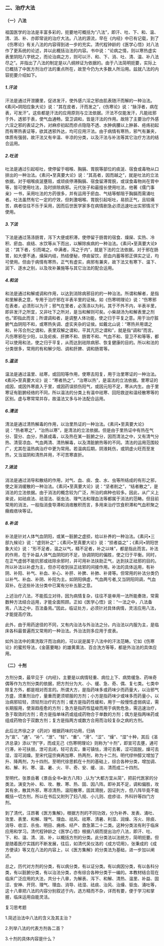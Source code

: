 ### 二、治疗大法

#### （一）八法

祖国医学的治法是丰富多彩的，扼要地可概括为“八法”，即汗、吐、下、和、温、清、消、补、亦即常说的治疗大法。八法的源流，早在《内经》中已有记载，到了《伤寒论》有关八法的内容得到进一步的充实。清代程钟龄的《医学心悟》对八法作了更系统的论述，并以此概括治法的内容。书中说：“论病之情，则以寒热虚实表里阴阳八字统之，而论治病之方，则可以汗、和、下、消、吐、清、温、补八法尽之”。并指出了八法的制定是以八纲辨证为依据的。由于八法简明扼要，实际上已概括了中医方剂治疗法的重点所在，故至今仍为大多数人所沿用。兹就八法的内容扼要介绍如下。

##### 1.汗法

   汗法是通过开泄腠里，促进发汗，使外感六淫之邪由肌表随汗而解的一种治法。《素问•阴阳应象大论》说：“其在皮者，汗而发之”，《伤寒论》说：“脉浮者，病在表，可发汗”。这些都是汗法的应用原则与立法依据。汗法不仅能发汗，凡能祛邪于外，透邪于表，使气血通畅，营卫调和，皆是汗法的作用。故除了主要治疗外感六淫之邪的表证之外，对麻疹初起而疹点隐隐不透、水肿病腰以上肿甚、疮疡初起而有寒热表证等，欲其透邪外达，均可应用汗法。由于病情有寒热，邪气有兼夹，体质有强弱，故汗法又有辛温、辛凉的分类，以及汗法与补法等其它治疗方法的结合运用。

##### 2.吐法    

吐法是通过引起呕吐，使停留于咽喉、胸膈、胃脘等部位的痰涎、宿食或毒物从口排出的一种治法。《素问•至真要大论》说：“其高者，因而越之”，就是吐法的立法依据。对于咽喉痰涎壅阻，或顽痰停滞胸膈、宿食留滞胃脘，或误食毒物尚在胃中等，皆可使用吐法，及时排除病邪。元代张子和最擅长使用吐法，他著《儒门事亲》一书，采用吐法的方药很多，并有运用于瘀血、气结等郁阻于胸膈而需涌吐者。吐法虽然有它一定的疗效，但刺激咽喉、胃脘引起呕吐，易损正气，且较痛苦，病者往往不乐于采用，因而后世医学家多在病情剧急必须迅速吐出实邪情况下使用。

##### 3.下法 

 下法是通过荡涤肠胃，泻下大便或积滞，使停留于肠胃的宿食、燥屎、实热、冷积、瘀血、痰结、水饮等从下而出，以解除疾病的一种治法。《素问•至真要大论》说：“其下者，引而竭之，中满者，泻之于内”，就是下法的立法依据。对于邪在肠胃，如大便不通，燥屎内结，热结便秘，停痰留饮，瘀血内蓄等邪正俱实之证，均可使用。但由于病情有寒热，正气有虚实，病邪有兼夹，故下法又有寒下、温下、润下、逐水之别，以及攻补兼施等与其它治法的配合运用。

##### 4.和法    

和法是通过和解或调和作用，以达到消除病邪目的的一种治法。所谓和解者，是指和里解表之意，专用于治疗邪在半表半里的证候。如《伤寒明理论》说：“伤寒邪在表者，必溃形以为汗；邪气在里者，必荡涤以为利。其于不外不内，半表半里，即非发汗之所宜，又非吐下之所对，是当和解则可矣。小柴胡汤为和解表里之剂也。”即指此而言；所谓调和者，是调整人体功能，使之归于平复之意。用于治疗脏腑气血阴阳不和，或寒热失调、虚实夹杂的证侯。如戴北山说：“寒热并用谓之和，补泻合剂之谓和，表里双解之谓和，平其亢厉之谓和”，就是指“调和”而言。凡伤寒邪在少阳，以及疟疾、肝脾不和、肠胃不和、气血不和、营卫不和等等，都可以使用和法，使之归于平复，从而达到祛除病邪、恢复健康的目的。所以和法的分类很多，常用的有和解少阳、调和肝脾、调和肠胃等。

##### 5.温法    

温法是通过温里、祛寒，或回阳等作用，使寒去阳复，用于治里寒证的一种治法。《素问•至真要大论》说：“寒者热之”，“治寒以热”，是温法的立法依据。里寒证的成因，或因外寒直入于里，或因药误损伤阳气，或因元阳不足，寒从内生。由于里寒证有脏腑经络的不同，所以温法的分类上有温中祛寒、回阳救逆和温经散寒等的区别。虚与寒常常并存，故温法又多与补法配合运用。

##### 6.清法    

清法是通过清热解毒的作用，以治里热证的一种治法。《素问•至真要大论》说：“热者寒之”，“治热以寒”，是清法的立法依据。但是由于里热证中有热在气分、营分、血分，热甚成毒，以及热在某一脏腑之分，因而清法之中，又有清气分热、清营凉血、气血两清、清热解毒，以及清脏腑热等的不同。清法的运用范围较广，尤其在温热病治疗中更为常用。若温病后期，阴液耗伤，或阴虚火旺而至发热，又当滋阴和清热并用，不可苦寒直折。

##### 7.消法    

消法是通过消导和散结的作用，对气、血、痰、食、水、虫等所结成的有形之邪，使之渐消缓散的一种治法。《素问•至真要大论》说：“坚者削之”，“结者散之”，是消法的立法依据。由于消法的概念较为广泛，所治的病种也较多。因此，从广义上来说，如祛痰法、祛湿法、驱虫法、理气法和理血法等都属于消法的范畴。但目前常用的消法，一般指消食导滞和消痞散积而言，多用来治疗饮食积滞和气血积聚之癥瘕痞块等证。

##### 8.补法    

补法是针对人体气血阴阳，或某一脏腑之虚损，给以补养的一种治法。《素问•三部九候论》说：“虚则补之”；《素问•至真要大论》说：“损者益之”；《素问•阴阳世象大论》说：“形不足者，温之以气，精不足者，补之以味”，都是指此而言。补法的作用，在于补益人体气血阴阳的不足，协调阴阳的偏胜，使之归于平衡。同时，在正气虚弱不能抗邪或祛除余邪时，并可用补法扶助正气，达到扶正祛邪的目的。所以补法以补虚为主，但亦可收到扶正祛邪的间接作用。补法的具体运用，有补阴、补阳、补气、补血、补心、补肝、补脾、补肺、补肾等。但常用的补法分类仍以补气、补血、补阴、补阳为主。如阴阳俱虚，气血两亏者,又当阴阳同调，气血双补。在这些补法分类中已寓有分补五脏之意。

上述治疗八法，不能孤立对待，因为病情复杂，往往不是单用一法所能奏效，常需数种方法结合运用，才能全面照顾。正如《医学心悟》说：“一法之中，八法备焉，八法之中，百法备焉。”因此，临证处方，必须针对具体病情，灵活应用八法，才能提高疗效。

此外，由于用药途径的不同，又有内治法与外治法之分。内治法以内服为主，是临床各科最普遍而又常用的一种治法。外治法则多应用于皮表。

如外治法中的熏洗取汗而治病的，可以说是属于八法中的汗法范畴。它如《伤寒论》的蜜煎导法，《金匮要略》的雄黄熏法、百合洗方等等，都是外治法的具体应用。

#### （二）十剂

方剂分类，最早见于《内经》，主要是以病情轻重、病位上下、病势缓急、药味奇偶等作为方剂分类的依据，把方剂分为大、小、缓、急、奇、偶、复七类。七类中除复方外，都是相对而言的。所谓大方，是指药味多或药味少而药量大，以治邪气方盛，须重剂治疗，量重而更须顿服的方剂；小方是指药味少或味多而药量小，以治病邪较轻，须轻剂治疗的方剂；缓方是指药性缓和，用于一般慢性虚弱病证，需长期服用，使渐趋痊愈的方剂；急方是指药性猛峻而用于病势危急，需迅速治疗，急于取效的方剂；奇方是指单味药或组成药物合于单数的方剂；偶方是指两味药或组成药物合于双数方剂；复方是指两方或数方合用而治较复杂之病的方剂。

此后北齐徐之才《药对》根据药味的功用，归纳为“宣”、“通”、“补”、“泄”、“轻”、“重”、“滑”、“涩”、“燥”、“湿”十种，其后《圣济总录》添以“剂”字，而成无己《伤寒明理论》则称为“十剂”，即宣可去壅，通可行滞，补可扶弱，泄可去闭，轻可去实，重可镇怯，滑可去著，涩可固脱，燥可去湿，湿可润燥。至宋代寇宗奭再加寒、热两剂，称为十二剂。明代缪仲醇又增加了升、降两剂，为十四剂。至明代徐思鹤在十剂的基础上，综合各种分类，增加调、和、解、利、寒、温、暑、火、平、奇、安、缓、淡、清而成二十四剂。

至明代，张景岳著《景岳全书•新方八阵》,认为“大都方宜从简”，把前代医家的分类法，演变为补、和、攻、散、寒、热、固、因八阵。即补其不足，调和偏胜，攻其有余，散其外邪，寒凉清热，温阳散寒，固其滑脱，因证列方，但八阵毕竟不能概括一切方剂，所以在书后又附列了妇八规、小儿则、痘疹诠、外科钤等四门方剂。

到了清代，汪昂著《医方集解》，根据方剂的不同功效，分为补养、发表、涌吐、攻里、表里、和解、理气、理血、祛风、祛寒、清暑、利湿、润燥、泻火、除痰、消导、收涩、杀虫、明目、痈疡、经产、救急第二十二类。这种分类法有利于临床应用和学习。清代程钟龄之《医学心悟》根据八纲而提出治疗八法，即汗、吐、下、和、温、清、消、补，以概括方剂的分类。此分类法以法统方，简明扼要。但是随着医疗实践的不断发展，往后，如清代吴仪洛的《成方切用》，张秉成的《成方便读》等又在八法的内容上，以《医方集解》的分类法为基础，进一步加以阐述。

总之，历代对方剂的分类，有以病分类，有以证分类。有以病因分类，有以各科分类，有以脏腑分类，有以治法分类，亦有综合各种分类于一编的。本教材结合现在临床广泛应用的大法，共分十八章，为解表、泻下、和解、清热、温里、补益、固涩、安神、开窍、理气、理血、消导、祛湿、祛痰、治风、治燥、驱虫、涌吐等，这十八章把八法的内容分别叙述于内，选方精而不杂，详而有要，便于学习和掌握，临床运用自能灵活。

复习思考题

1.简述治法中八法的含义及其主治？

2.列举八法的代表方剂各二首？

3.十剂的具体内容是什么？
